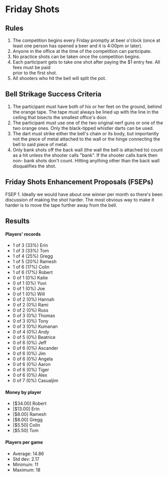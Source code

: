 Friday Shots
=============

Rules
-----
1. The competition begins every Friday promptly at beer o'clock (once at least one person has opened a beer and it is 4:00pm or later).
2. Anyone in the office at the time of the competition can participate.
3. No practice shots can be taken once the competition begins.
4. Each participant gets to take one shot after paying the $1 entry fee. All fees must be paid  
   prior to the first shot.
5. All shooters who hit the bell will split the pot.


Bell Strikage Success Criteria
------------------------------
1. The participant must have both of his or her feet on the ground, behind the
   orange tape. The tape must always be lined up with the line in the ceiling
   that bisects the smallest office's door.
2. The participant must use one of the two original nerf guns or one of the two orange ones.
   Only the black-tipped whistler darts can be used.
3. The dart must strike either the bell's chain or its body, but importantly not
   the piece of metal attached to the wall or the hinge connecting the bell to
   said piece of metal.
4. Only bank shots off the back wall (the wall the bell is attached to) count as
   a hit unless the shooter calls "bank". If the shooter calls bank then non-
   bank shots don't count. Hitting anything other than the back wall disqualifies
   the shot.


Friday Shots Enhancement Proposals (FSEPs)
------------------------------------------
FSEP 1. Ideally we would have about one winner per month so there's been discussion
   of making the shot harder. The most obvious way to make it harder is to
   move the tape further away from the bell.

Results
-------
####  Players' records  ####
* 1 of 3 (33%) Erin
* 1 of 3 (33%) Tom
* 1 of 4 (25%) Gregg
* 1 of 5 (20%) Ramesh
* 1 of 6 (17%) Colin
* 1 of 6 (17%) Robert
* 0 of 1 (0%) Katie
* 0 of 1 (0%) Yuvi
* 0 of 1 (0%) Joe
* 0 of 1 (0%) Will
* 0 of 2 (0%) Hannah
* 0 of 2 (0%) Rami
* 0 of 2 (0%) Russ
* 0 of 3 (0%) Thomas
* 0 of 3 (0%) Tony
* 0 of 3 (0%) Kumanan
* 0 of 4 (0%) Andy
* 0 of 5 (0%) Beatrice
* 0 of 6 (0%) Jeff
* 0 of 6 (0%) Ascander
* 0 of 6 (0%) Jim
* 0 of 6 (0%) Angela
* 0 of 6 (0%) Aaron
* 0 of 6 (0%) Tiger
* 0 of 6 (0%) Alex
* 0 of 7 (0%) Casualjim

#### Money by player  ####
* [$34.00] Robert
* [$13.00] Erin
* [$8.00] Ramesh
* [$8.00] Gregg
* [$5.50] Colin
* [$5.50] Tom

#### Players per game  ####
* Average: 14.86
* Std dev: 2.17
* Minimum: 11
* Maximum: 18
